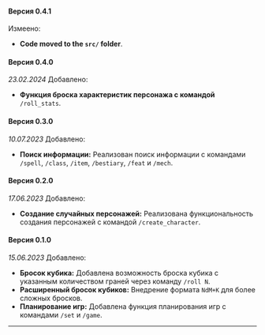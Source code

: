 #### Версия 0.4.1
Измеено:
- **Code moved to the `src/` folder**.

#### Версия 0.4.0
*23.02.2024*
Добавлено:
- **Функция броска характеристик персонажа с командой** `/roll_stats`.

#### Версия 0.3.0
*10.07.2023*
Добавлено:
- **Поиск информации:** Реализован поиск информации с командами `/spell`, `/class`, `/item`, `/bestiary`, `/feat` и `/mech`.

#### Версия 0.2.0 
*17.06.2023*
Добавлено:
- **Создание случайных персонажей:** Реализована функциональность создания персонажей с командой `/create_character`.

#### Версия 0.1.0
*15.06.2023*
Добавлено:
- **Бросок кубика:** Добавлена возможность броска кубика с указанным количеством граней через команду `/roll N`.
- **Расширенный бросок кубиков:** Внедрение формата `NdM+K` для более сложных бросков.
- **Планирование игр:** Добавлена функция планирования игр с командами `/set` и `/game`.

---